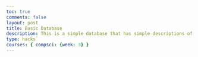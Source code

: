 ```yaml
---
toc: true
comments: false
layout: post
title: Basic Database
description: This is a simple database that has simple descriptions of diseases and links to help people learn more 
type: hacks
courses: { compsci: {week: 3} }
---
```



<html lang="en">
<head>
    <meta charset="UTF-8">
    <meta name="viewport" content="width=device-width, initial-scale=1.0">
    <title>Genetic Disease Database</title>
    <style>
        body {
            font-family: Arial, sans-serif;
        }

        #container {
            margin: 20px;
        }

        #disease-dropdown {
            width: 200px;
            padding: 10px;
            font-size: 16px;
        }

        #disease-description {
            margin-top: 20px;
            padding: 10px;
            border: 1px solid #ccc;
        }

        #show-description-button {
            margin-top: 10px;
            padding: 5px 10px;
            font-size: 14px;
            cursor: pointer;
        }
    </style>
</head>
<body>
    <div id="container">
        <h1>Genetic Disease Database</h1>
        <label for="disease-dropdown">Select a Genetic Disease:</label>
        <select id="disease-dropdown">
            <option value="" disabled selected>Select a disease</option>
            <option value="neurofibromatosis">Neurofibromatosis</option>
            <option value="parkinsons">Parkinson's Disease</option>
            <option value="alzheimers">Alzheimer's Disease</option>
            <option value="muscular-dystrophy">Muscular Dystrophy</option>
        </select>
        <button id="show-description-button">Show Description</button>
        <div id="disease-description">
            <!-- Disease descriptions will be displayed here -->
        </div>
    </div>

    <script>
        const diseaseDescriptions = {
            neurofibromatosis: "Neurofibromatosis is a genetic disorder that affects the nervous system and causes tumors to form on nerve tissue and can lead to other issues such as MPNST or cancers. Neurofibromatosis (NF) is a complex genetic disorder that arises from mutations in specific genes, primarily NF1 and NF2, and less commonly, SMARCB1 and LZTR1. NF1, known as von Recklinghausen's disease, typically presents with café-au-lait spots, neurofibromas (benign tumors along nerves and skin), and diverse clinical manifestations affecting various body systems, such as the nervous, musculoskeletal, and ocular systems. NF2 predominantly features bilateral vestibular schwannomas, which lead to sensorineural hearing loss and balance issues. Schwannomatosis, though the rarest form, is marked by severe pain arising from multiple schwannomas without the development of vestibular tumors. While NF tumors are generally non-malignant, they can cause substantial morbidity and impact an individual's quality of life. Ongoing research aims to unravel the underlying genetic mechanisms, improve diagnostics, and develop targeted therapies for this intriguing and often challenging condition. here are some links:                                                                                                           https://www.ncbi.nlm.nih.gov/pmc/articles/PMC8349880/pdf/nihms-1706241.pd                                        https://www.ncbi.nlm.nih.gov/pmc/articles/PMC3081157/                                                          https://www.ncbi.nlm.nih.gov/pmc/articles/PMC7601777/",
            parkinsons: "Parkinson's disease is a neurodegenerative disorder that affects movement control and widely affects induviduals. Parkinson's disease is a progressive neurological disorder characterized by the degeneration of dopamine-producing neurons in the brain. It is primarily recognized by its motor symptoms, which include resting tremors, bradykinesia (slowness of movement), rigidity, and postural instability. These symptoms often lead to difficulties with everyday activities and can significantly impact an individual's quality of life. Beyond the motor symptoms, Parkinson's can also give rise to non-motor symptoms, such as cognitive changes, mood disturbances, sleep disruptions, and autonomic dysfunction. While the exact cause of Parkinson's disease remains elusive, both genetic factors and environmental influences are believed to contribute to its development. Current treatment approaches aim to alleviate symptoms and may include medications, physical therapy, and in some cases, surgical interventions like deep brain stimulation. Research continues in the pursuit of better understanding this complex condition and developing therapies that can slow or halt its progression. here are some links:                                                                                                         https://www.mayoclinic.org/diseases-conditions/parkinsons-disease/symptoms-causes/syc-20376055                 https://www.parkinson.org/understanding-parkinsons/what-is-parkinsons",
            alzheimers: "Alzheimer's disease is a progressive brain disorder that affects memory, thinking, and behavior. Alzheimer's disease is a devastating and progressive brain disorder that predominantly affects memory, thinking, and behavior. It is the most common cause of dementia among older adults. Alzheimer's is characterized by the accumulation of abnormal protein deposits in the brain, including beta-amyloid plaques and tau tangles, which disrupt the communication between brain cells and lead to their eventual death. As the disease advances, individuals with Alzheimer's experience a decline in cognitive function, including memory loss, impaired reasoning, and difficulty with language and problem-solving. Behavioral and personality changes often occur, causing distress to both the affected individual and their loved ones. The cause of Alzheimer's remains incompletely understood, though age and genetics play significant roles. Currently, there is no cure for Alzheimer's disease, and available treatments primarily focus on managing symptoms and providing support to enhance the quality of life for those affected. Some links are:                                                                                                             https://www.mayoclinic.org/diseases-conditions/alzheimers-disease/symptoms-causes/syc-20350447                  https://www.nia.nih.gov/health/alzheimers-disease-fact-sheet",
            'muscular-dystrophy': "Muscular dystrophy is a group of genetic diseases characterized by progressive muscle weakness. Muscular dystrophy encompasses a group of inherited genetic disorders that result in the progressive weakening and degeneration of muscle tissue. These conditions can manifest in various forms and severity levels, but they all share the common characteristic of muscle weakness that often begins in childhood. The most prevalent form, Duchenne muscular dystrophy, is caused by a mutation in the dystrophin gene and typically affects boys. Other forms include Becker muscular dystrophy, myotonic dystrophy, and facioscapulohumeral muscular dystrophy, among others. The loss of muscle function can significantly impact an individual's mobility and independence, often leading to the need for mobility aids and assistive devices. While there is no cure for muscular dystrophy, ongoing research focuses on developing therapies to alleviate symptoms, slow disease progression, and improve the quality of life for those living with these conditions. Multidisciplinary care teams that include physical therapy, occupational therapy, and medical management play a crucial role in addressing the complex challenges associated with muscular dystrophy. Here are some links:                                                                                   https://www.mayoclinic.org/diseases-conditions/muscular-dystrophy/symptoms-causes/syc-20375388                 https://www.mayoclinic.org/diseases-conditions/muscular-dystrophy/symptoms-causes/syc-20375388",
        };

        const diseaseDropdown = document.getElementById('disease-dropdown');
        const diseaseDescription = document.getElementById('disease-description');
        const showDescriptionButton = document.getElementById('show-description-button');

        showDescriptionButton.addEventListener('click', function () {
            const selectedDisease = diseaseDropdown.value;
            if (selectedDisease in diseaseDescriptions) {
                diseaseDescription.innerText = diseaseDescriptions[selectedDisease];
            } else {
                diseaseDescription.innerText = 'Select a disease to view its description.';
            }
        });
    </script>
</body>
</html>
